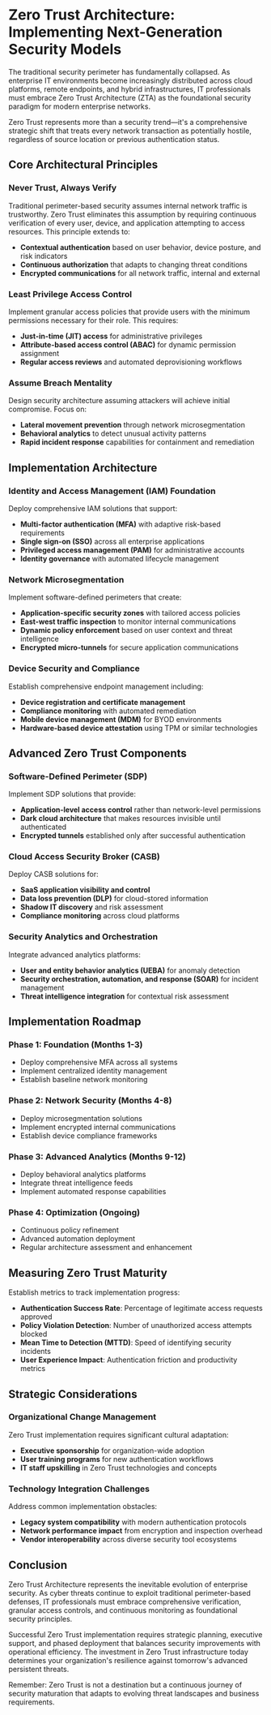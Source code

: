 # Zero Trust Architecture: Implementing Next-Generation Security Models

The traditional security perimeter has fundamentally collapsed. As enterprise IT environments become increasingly distributed across cloud platforms, remote endpoints, and hybrid infrastructures, IT professionals must embrace Zero Trust Architecture (ZTA) as the foundational security paradigm for modern enterprise networks.

Zero Trust represents more than a security trend—it's a comprehensive strategic shift that treats every network transaction as potentially hostile, regardless of source location or previous authentication status.

## Core Architectural Principles

### Never Trust, Always Verify

Traditional perimeter-based security assumes internal network traffic is trustworthy. Zero Trust eliminates this assumption by requiring continuous verification of every user, device, and application attempting to access resources. This principle extends to:

- **Contextual authentication** based on user behavior, device posture, and risk indicators
- **Continuous authorization** that adapts to changing threat conditions
- **Encrypted communications** for all network traffic, internal and external

### Least Privilege Access Control

Implement granular access policies that provide users with the minimum permissions necessary for their role. This requires:

- **Just-in-time (JIT) access** for administrative privileges
- **Attribute-based access control (ABAC)** for dynamic permission assignment
- **Regular access reviews** and automated deprovisioning workflows

### Assume Breach Mentality

Design security architecture assuming attackers will achieve initial compromise. Focus on:

- **Lateral movement prevention** through network microsegmentation
- **Behavioral analytics** to detect unusual activity patterns
- **Rapid incident response** capabilities for containment and remediation

## Implementation Architecture

### Identity and Access Management (IAM) Foundation

Deploy comprehensive IAM solutions that support:

- **Multi-factor authentication (MFA)** with adaptive risk-based requirements
- **Single sign-on (SSO)** across all enterprise applications
- **Privileged access management (PAM)** for administrative accounts
- **Identity governance** with automated lifecycle management

### Network Microsegmentation

Implement software-defined perimeters that create:

- **Application-specific security zones** with tailored access policies
- **East-west traffic inspection** to monitor internal communications
- **Dynamic policy enforcement** based on user context and threat intelligence
- **Encrypted micro-tunnels** for secure application communications

### Device Security and Compliance

Establish comprehensive endpoint management including:

- **Device registration and certificate management**
- **Compliance monitoring** with automated remediation
- **Mobile device management (MDM)** for BYOD environments
- **Hardware-based device attestation** using TPM or similar technologies

## Advanced Zero Trust Components

### Software-Defined Perimeter (SDP)

Implement SDP solutions that provide:
- **Application-level access control** rather than network-level permissions
- **Dark cloud architecture** that makes resources invisible until authenticated
- **Encrypted tunnels** established only after successful authentication

### Cloud Access Security Broker (CASB)

Deploy CASB solutions for:
- **SaaS application visibility and control**
- **Data loss prevention (DLP)** for cloud-stored information
- **Shadow IT discovery** and risk assessment
- **Compliance monitoring** across cloud platforms

### Security Analytics and Orchestration

Integrate advanced analytics platforms:
- **User and entity behavior analytics (UEBA)** for anomaly detection
- **Security orchestration, automation, and response (SOAR)** for incident management
- **Threat intelligence integration** for contextual risk assessment

## Implementation Roadmap

### Phase 1: Foundation (Months 1-3)
- Deploy comprehensive MFA across all systems
- Implement centralized identity management
- Establish baseline network monitoring

### Phase 2: Network Security (Months 4-8)
- Deploy microsegmentation solutions
- Implement encrypted internal communications
- Establish device compliance frameworks

### Phase 3: Advanced Analytics (Months 9-12)
- Deploy behavioral analytics platforms
- Integrate threat intelligence feeds
- Implement automated response capabilities

### Phase 4: Optimization (Ongoing)
- Continuous policy refinement
- Advanced automation deployment
- Regular architecture assessment and enhancement

## Measuring Zero Trust Maturity

Establish metrics to track implementation progress:

- **Authentication Success Rate**: Percentage of legitimate access requests approved
- **Policy Violation Detection**: Number of unauthorized access attempts blocked
- **Mean Time to Detection (MTTD)**: Speed of identifying security incidents
- **User Experience Impact**: Authentication friction and productivity metrics

## Strategic Considerations

### Organizational Change Management

Zero Trust implementation requires significant cultural adaptation:
- **Executive sponsorship** for organization-wide adoption
- **User training programs** for new authentication workflows
- **IT staff upskilling** in Zero Trust technologies and concepts

### Technology Integration Challenges

Address common implementation obstacles:
- **Legacy system compatibility** with modern authentication protocols
- **Network performance impact** from encryption and inspection overhead
- **Vendor interoperability** across diverse security tool ecosystems

## Conclusion

Zero Trust Architecture represents the inevitable evolution of enterprise security. As cyber threats continue to exploit traditional perimeter-based defenses, IT professionals must embrace comprehensive verification, granular access controls, and continuous monitoring as foundational security principles.

Successful Zero Trust implementation requires strategic planning, executive support, and phased deployment that balances security improvements with operational efficiency. The investment in Zero Trust infrastructure today determines your organization's resilience against tomorrow's advanced persistent threats.

Remember: Zero Trust is not a destination but a continuous journey of security maturation that adapts to evolving threat landscapes and business requirements.

<!---
orig: zero-trust-architecture.md
id: zero-trust-architecture
idprev: ransomware-backup-defense
date: 12-08-2035
author: Dzenis Zigo
title: Zero Trust Architecture: Implementing Next-Generation Security Models
description: Comprehensive guide to implementing Zero Trust Architecture for modern enterprise environments, covering core principles, implementation strategies, and advanced security components.
thumbnail: /pics/thumbnails/t1.png
tags: ["security"]
timetoread: 8
score: OTI=
-->
